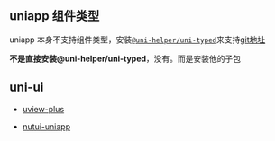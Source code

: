 ## uniapp 组件类型

uniapp 本身不支持组件类型，安装[`@uni-helper/uni-typed`](https://uni-typed.netlify.app/)来支持[git地址](https://github.com/uni-helper/uni-typed)

**不是直接安装@uni-helper/uni-typed**，没有。而是安装他的子包

##  uni-ui

* [uview-plus](https://uiadmin.net/uview-plus/)

* [nutui-uniapp](https://nutui-uniapp.netlify.app/)